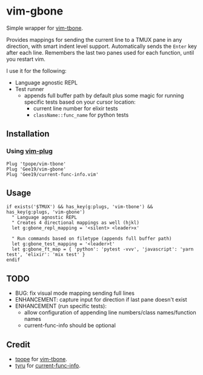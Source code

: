 # vim-gbone

Simple wrapper for [vim-tbone](https://github.com/tpope/vim-tbone).

Provides mappings for sending the current line to a TMUX pane in any direction, with smart indent level support. Automatically sends the `Enter` key after each line. Remembers the last two panes used for each function, until you restart vim.

I use it for the following:
- Language agnostic REPL
- Test runner
  - appends full buffer path by default plus some magic for running specific tests based on your cursor location:
    - current line number for elixir tests
    - `className::func_name` for python tests

## Installation

### Using [vim-plug](https://github.com/junegunn/vim-plug)

```vim
Plug 'tpope/vim-tbone'
Plug 'Gee19/vim-gbone'
Plug 'Gee19/current-func-info.vim'
```

## Usage

```vim
if exists('$TMUX') && has_key(g:plugs, 'vim-tbone') && has_key(g:plugs, 'vim-gbone')
  " Language agnostic REPL
  " Creates 4 directional mappings as well (hjkl)
  let g:gbone_repl_mapping = '<silent> <leader>x'

  " Run commands based on filetype (appends full buffer path)
  let g:gbone_test_mapping = '<leader>t'
  let g:gbone_ft_map = { 'python': 'pytest -vvv', 'javascript': 'yarn test', 'elixir': 'mix test' }
endif
```

## TODO
- BUG: fix visual mode mapping sending full lines
- ENHANCEMENT: capture input for direction if last pane doesn't exist
- ENHANCEMENT (run specific tests):
  - allow configuration of appending line numbers/class names/function names
  - current-func-info should be optional

## Credit

- [tpope](https://github.com/tpope) for [vim-tbone](https://github.com/tpope/vim-tbone).
- [tyru](https://github.com/tyru) for [current-func-info](https://github.com/tyru/current-func-info.vim).
